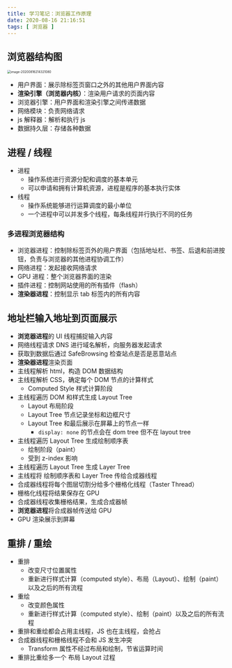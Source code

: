 ```yaml
---
title: 学习笔记：浏览器工作原理
date: 2020-08-16 21:16:51
tags: [ 浏览器 ]
---
```


## 浏览器结构图

<img src="/Users/wuziyan/Library/Application Support/typora-user-images/image-20200816214321080.png" alt="image-20200816214321080" style="zoom:50%;" />

* 用户界面：展示除标签页窗口之外的其他用户界面内容
* **渲染引擎（浏览器内核）**：渲染用户请求的页面内容
* 浏览器引擎：用户界面和渲染引擎之间传递数据
* 网络模块：负责网络请求
* js 解释器：解析和执行 js
* 数据持久层：存储各种数据

## 进程 / 线程

* 进程
	* 操作系统进行资源分配和调度的基本单元
	* 可以申请和拥有计算机资源，进程是程序的基本执行实体
* 线程
	* 操作系统能够进行运算调度的最小单位
	* 一个进程中可以并发多个线程，每条线程并行执行不同的任务

### 多进程浏览器结构

* 浏览器进程：控制除标签页外的用户界面（包括地址栏、书签、后退和前进按钮，负责与浏览器的其他进程协调工作）
* 网络进程：发起接收网络请求
* GPU 进程：整个浏览器界面的渲染
* 插件进程：控制网站使用的所有插件（flash）
* **渲染器进程**：控制显示 tab 标签内的所有内容

## 地址栏输入地址到页面展示

* **浏览器进程**的 UI 线程捕捉输入内容
* 网络线程请求 DNS 进行域名解析，向服务器发起请求
* 获取到数据后通过 SafeBrowsing 检查站点是否是恶意站点
* **渲染器进程**渲染页面
* 主线程解析 html，构造 DOM 数据结构
* 主线程解析 CSS，确定每个 DOM 节点的计算样式
	* Computed Style 样式计算阶段
* 主线程遍历 DOM 和样式生成 Layout Tree
	* Layout 布局阶段
	* Layout Tree 节点记录坐标和边框尺寸
	* Layout Tree 和最后展示在屏幕上的节点一样
		* `display: none` 的节点会在 dom tree 但不在 layout tree
* 主线程遍历 Layout Tree 生成绘制顺序表
	* 绘制阶段（paint）
	* 受到 z-index 影响
* 主线程遍历 Layout Tree 生成 Layer Tree
* 主线程将 绘制顺序表和 Layer Tree 传给合成器线程
* 合成器线程将每个图层切割分给多个栅格化线程（Taster Thread）
* 栅格化线程将结果保存在 GPU
* 合成器线程收集栅格结果，生成合成器帧
* **浏览器进程**将合成器帧传送给 GPU
* GPU 渲染展示到屏幕

## 重排 / 重绘

* 重排
	* 改变尺寸位置属性
	* 重新进行样式计算（computed style）、布局（Layout）、绘制（paint）以及之后的所有流程
* 重绘
	* 改变颜色属性
	* 重新进行样式计算（computed style）、绘制（paint）以及之后的所有流程
* 重排和重绘都会占用主线程，JS 也在主线程，会抢占
* 合成器线程和栅格线程不会和 JS 发生冲突
	* Transform 属性不经过布局和绘制，节省运算时间
* 重排比重绘多一个 布局 Layout 过程

